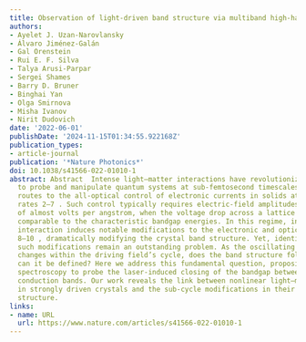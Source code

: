 ```yaml
---
title: Observation of light-driven band structure via multiband high-harmonic spectroscopy
authors:
- Ayelet J. Uzan-Narovlansky
- Álvaro Jiménez-Galán
- Gal Orenstein
- Rui E. F. Silva
- Talya Arusi-Parpar
- Sergei Shames
- Barry D. Bruner
- Binghai Yan
- Olga Smirnova
- Misha Ivanov
- Nirit Dudovich
date: '2022-06-01'
publishDate: '2024-11-15T01:34:55.922168Z'
publication_types:
- article-journal
publication: '*Nature Photonics*'
doi: 10.1038/s41566-022-01010-1
abstract: Abstract  Intense light–matter interactions have revolutionized our ability
  to probe and manipulate quantum systems at sub-femtosecond timescales 1 , opening
  routes to the all-optical control of electronic currents in solids at petahertz
  rates 2–7 . Such control typically requires electric-field amplitudes in the range
  of almost volts per angstrom, when the voltage drop across a lattice site becomes
  comparable to the characteristic bandgap energies. In this regime, intense light–matter
  interaction induces notable modifications to the electronic and optical properties
  8–10 , dramatically modifying the crystal band structure. Yet, identifying and characterizing
  such modifications remain an outstanding problem. As the oscillating electric field
  changes within the driving field’s cycle, does the band structure follow and how
  can it be defined? Here we address this fundamental question, proposing all-optical
  spectroscopy to probe the laser-induced closing of the bandgap between adjacent
  conduction bands. Our work reveals the link between nonlinear light–matter interactions
  in strongly driven crystals and the sub-cycle modifications in their effective band
  structure.
links:
- name: URL
  url: https://www.nature.com/articles/s41566-022-01010-1
---
```

